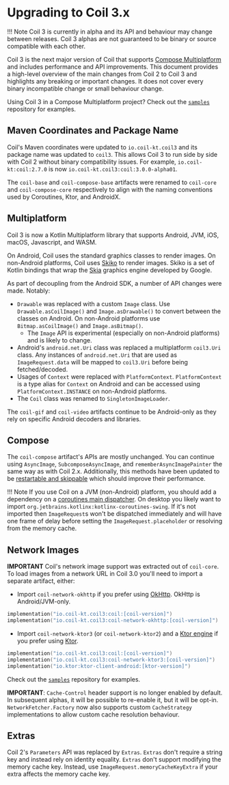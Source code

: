 # Upgrading to Coil 3.x

!!! Note
    Coil 3 is currently in alpha and its API and behaviour may change between releases. Coil 3 alphas are not guaranteed to be binary or source compatible with each other.

Coil 3 is the next major version of Coil that supports [Compose Multiplatform](https://www.jetbrains.com/lp/compose-multiplatform/) and includes performance and API improvements. This document provides a high-level overview of the main changes from Coil 2 to Coil 3 and highlights any breaking or important changes. It does not cover every binary incompatible change or small behaviour change.

Using Coil 3 in a Compose Multiplatform project? Check out the [`samples`](https://github.com/coil-kt/coil/tree/3.x/samples/compose) repository for examples.

## Maven Coordinates and Package Name

Coil's Maven coordinates were updated to `io.coil-kt.coil3` and its package name was updated to `coil3`. This allows Coil 3 to run side by side with Coil 2 without binary compatibility issues. For example, `io.coil-kt:coil:2.7.0` is now `io.coil-kt.coil3:coil:3.0.0-alpha01`.

The `coil-base` and `coil-compose-base` artifacts were renamed to `coil-core` and `coil-compose-core` respectively to align with the naming conventions used by Coroutines, Ktor, and AndroidX.

## Multiplatform

Coil 3 is now a Kotlin Multiplatform library that supports Android, JVM, iOS, macOS, Javascript, and WASM.

On Android, Coil uses the standard graphics classes to render images. On non-Android platforms, Coil uses [Skiko](https://github.com/JetBrains/skiko) to render images. Skiko is a set of Kotlin bindings that wrap the [Skia](https://github.com/google/skia) graphics engine developed by Google.

As part of decoupling from the Android SDK, a number of API changes were made. Notably:

- `Drawable` was replaced with a custom `Image` class. Use `Drawable.asCoilImage()` and `Image.asDrawable()` to convert between the classes on Android. On non-Android platforms use `Bitmap.asCoilImage()` and `Image.asBitmap()`.
    - The `Image` API is experimental (especially on non-Android platforms) and is likely to change.
- Android's `android.net.Uri` class was replaced a multiplatform `coil3.Uri` class. Any instances of `android.net.Uri` that are used as `ImageRequest.data` will be mapped to `coil3.Uri` before being fetched/decoded.
- Usages of `Context` were replaced with `PlatformContext`. `PlatformContext` is a type alias for `Context` on Android and can be accessed using `PlatformContext.INSTANCE` on non-Android platforms.
- The `Coil` class was renamed to `SingletonImageLoader`.

The `coil-gif` and `coil-video` artifacts continue to be Android-only as they rely on specific Android decoders and libraries.

## Compose

The `coil-compose` artifact's APIs are mostly unchanged. You can continue using `AsyncImage`, `SubcomposeAsyncImage`, and `rememberAsyncImagePainter` the same way as with Coil 2.x. Additionally, this methods have been updated to be [restartable and skippable](https://developer.android.com/jetpack/compose/performance/stability) which should improve their performance.

!!! Note
    If you use Coil on a JVM (non-Android) platform, you should add a dependency on a [coroutines main dispatcher](https://kotlinlang.org/api/kotlinx.coroutines/kotlinx-coroutines-core/kotlinx.coroutines/-dispatchers/-main.html). On desktop you likely want to import `org.jetbrains.kotlinx:kotlinx-coroutines-swing`. If it's not imported then `ImageRequest`s won't be dispatched immediately and will have one frame of delay before setting the `ImageRequest.placeholder` or resolving from the memory cache.

## Network Images

**IMPORTANT** Coil's network image support was extracted out of `coil-core`. To load images from a network URL in Coil 3.0 you'll need to import a separate artifact, either:

- Import `coil-network-okhttp` if you prefer using [OkHttp](https://square.github.io/okhttp/). OkHttp is Android/JVM-only.

```kotlin
implementation("io.coil-kt.coil3:coil:[coil-version]")
implementation("io.coil-kt.coil3:coil-network-okhttp:[coil-version]")
```

- Import `coil-network-ktor3` (or `coil-network-ktor2`) and a [Ktor engine](https://ktor.io/docs/http-client-engines.html) if you prefer using [Ktor](https://ktor.io/).

```kotlin
implementation("io.coil-kt.coil3:coil:[coil-version]")
implementation("io.coil-kt.coil3:coil-network-ktor3:[coil-version]")
implementation("io.ktor:ktor-client-android:[ktor-version]")
```

Check out the [`samples`](https://github.com/coil-kt/coil/tree/3.x/samples/compose) repository for examples.

**IMPORTANT**: `Cache-Control` header support is no longer enabled by default. In subsequent alphas, it will be possible to re-enable it, but it will be opt-in. `NetworkFetcher.Factory` now also supports custom `CacheStrategy` implementations to allow custom cache resolution behaviour.

## Extras

Coil 2's `Parameters` API was replaced by `Extras`. `Extras` don't require a string key and instead rely on identity equality. `Extras` don't support modifying the memory cache key. Instead, use `ImageRequest.memoryCacheKeyExtra` if your extra affects the memory cache key.
